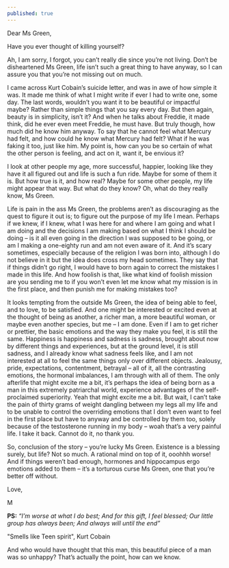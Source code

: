 ```yaml
---
published: true
---
```

Dear Ms Green,

Have you ever thought of killing yourself? 

Ah, I am sorry, I forgot, you can’t really die since you’re not living. Don’t be disheartened Ms Green, life isn’t such a great thing to have anyway, so I can assure you that you’re not missing out on much.

I came across Kurt Cobain’s suicide letter, and was in awe of how simple it was. It made me think of what I might write if ever I had to write one, some day. The last words, wouldn’t you want it to be beautiful or impactful maybe? Rather than simple things that you say every day. But then again, beauty is in simplicity, isn’t it? And when he talks about Freddie, it made think, did he ever even meet Freddie, he must have. But truly though, how much did he know him anyway. To say that he cannot feel what Mercury had felt, and how could he know what Mercury had felt? What if he was faking it too, just like him. My point is, how can you be so certain of what the other person is feeling, and act on it, want it, be envious it?

I look at other people my age, more successful, happier, looking like they have it all figured out and life is such a fun ride. Maybe for some of them it is. But how true is it, and how real? Maybe for some other people, my life might appear that way. But what do they know? Oh, what do they really know, Ms Green.

Life is pain in the ass Ms Green, the problems aren’t as discouraging as the quest to figure it out is; to figure out the purpose of my life I mean. Perhaps if we knew, if I knew, what I was here for and where I am going and what I am doing and the decisions I am making based on what I think I should be doing – is it all even going in the direction I was supposed to be going, or am I making a one-eighty run and am not even aware of it. And it’s scary sometimes, especially because of the religion I was born into, although I do not believe in it but the idea does cross my head sometimes. They say that if things didn’t go right, I would have to born again to correct the mistakes I made in this life. And how foolish is that, like what kind of foolish mission are you sending me to if you won’t even let me know what my mission is in the first place, and then punish me for making mistakes too? 

It looks tempting from the outside Ms Green, the idea of being able to feel, and to love, to be satisfied. And one might be interested or excited even at the thought of being as another, a richer man, a more beautiful woman, or maybe even another species, but me – I am done. Even if I am to get richer or prettier, the basic emotions and the way they make you feel, it is still the same. Happiness is happiness and sadness is sadness, brought about now by different things and experiences, but at the ground level, it is still sadness, and I already know what sadness feels like, and I am not interested at all to feel the same things only over different objects. Jealousy, pride, expectations, contentment, betrayal – all of it, all the contrasting emotions, the hormonal imbalances, I am through with all of them. The only afterlife that might excite me a bit, it’s perhaps the idea of being born as a man in this extremely patriarchal world, experience advantages of the self-proclaimed superiority. Yeah that might excite me a bit. But wait, I can’t take the pain of thirty grams of weight dangling between my legs all my life and to be unable to control the overriding emotions that I don’t even want to feel in the first place but have to anyway and be controlled by them too, solely because of the testosterone running in my body – woah that’s a very painful life. I take it back. Cannot do it, no thank you.

So, conclusion of the story – you’re lucky Ms Green. Existence is a blessing surely, but life? Not so much. A rational mind on top of it, ooohhh worse! And if things weren’t bad enough, hormones and hippocampus ergo emotions added to them – it’s a torturous curse Ms Green, one that you’re better off without.

Love,

M


**PS:** _“I’m worse at what I do best;
And for this gift, I feel blessed;
Our little group has always been;
And always will until the end”_

"Smells like Teen spirit", Kurt Cobain

And who would have thought that this man, this beautiful piece of a man was so unhappy? That’s actually the point, how can we know.
